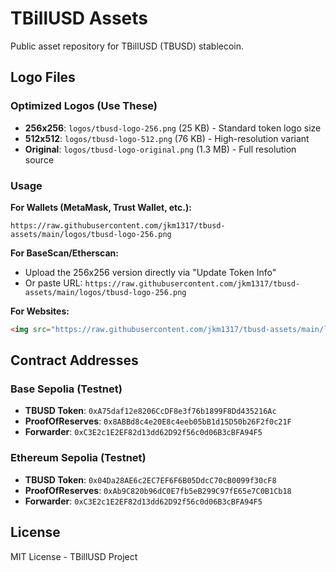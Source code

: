 # TBillUSD Assets

Public asset repository for TBillUSD (TBUSD) stablecoin.

## Logo Files

### Optimized Logos (Use These)
- **256x256**: `logos/tbusd-logo-256.png` (25 KB) - Standard token logo size
- **512x512**: `logos/tbusd-logo-512.png` (76 KB) - High-resolution variant
- **Original**: `logos/tbusd-logo-original.png` (1.3 MB) - Full resolution source

### Usage

**For Wallets (MetaMask, Trust Wallet, etc.):**
```
https://raw.githubusercontent.com/jkm1317/tbusd-assets/main/logos/tbusd-logo-256.png
```

**For BaseScan/Etherscan:**
- Upload the 256x256 version directly via "Update Token Info"
- Or paste URL: `https://raw.githubusercontent.com/jkm1317/tbusd-assets/main/logos/tbusd-logo-256.png`

**For Websites:**
```html
<img src="https://raw.githubusercontent.com/jkm1317/tbusd-assets/main/logos/tbusd-logo-512.png" alt="TBillUSD Logo" width="128">
```

## Contract Addresses

### Base Sepolia (Testnet)
- **TBUSD Token**: `0xA75daf12e8206CcDF8e3f76b1899F8Dd435216Ac`
- **ProofOfReserves**: `0x8ABBd8c4e20E8c4eeb05bB1d15D50b26F2f0c21F`
- **Forwarder**: `0xC3E2c1E2EF82d13dd62D92f56c0d06B3cBFA94F5`

### Ethereum Sepolia (Testnet)
- **TBUSD Token**: `0x04Da28AE6c2EC7EF6F6B05DdcC70cB0099f30cF8`
- **ProofOfReserves**: `0xAb9C820b96dC0E7fb5eB299C97fE65e7C0B1Cb18`
- **Forwarder**: `0xC3E2c1E2EF82d13dd62D92f56c0d06B3cBFA94F5`

## License

MIT License - TBillUSD Project
